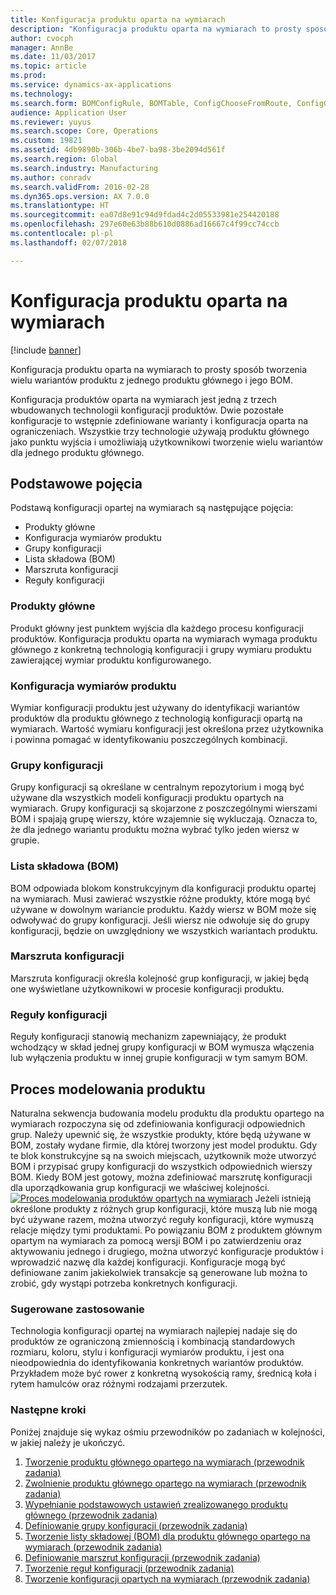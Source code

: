 ```yaml
---
title: Konfiguracja produktu oparta na wymiarach
description: "Konfiguracja produktu oparta na wymiarach to prosty sposób tworzenia wielu wariantów produktu z jednego produktu głównego i jego BOM."
author: cvocph
manager: AnnBe
ms.date: 11/03/2017
ms.topic: article
ms.prod: 
ms.service: dynamics-ax-applications
ms.technology: 
ms.search.form: BOMConfigRule, BOMTable, ConfigChooseFromRoute, ConfigGroup, ConfigHierarchy, EcoResDimensionBasedConfiguration
audience: Application User
ms.reviewer: yuyus
ms.search.scope: Core, Operations
ms.custom: 19821
ms.assetid: 4db9890b-306b-4be7-ba98-3be2094d561f
ms.search.region: Global
ms.search.industry: Manufacturing
ms.author: conradv
ms.search.validFrom: 2016-02-28
ms.dyn365.ops.version: AX 7.0.0
ms.translationtype: HT
ms.sourcegitcommit: ea07d8e91c94d9fdad4c2d05533981e254420188
ms.openlocfilehash: 297e60e63b88b610d0886ad16667c4f99cc74ccb
ms.contentlocale: pl-pl
ms.lasthandoff: 02/07/2018

---
```


# <a name="dimension-based-product-configuration"></a>Konfiguracja produktu oparta na wymiarach

[!include [banner](../includes/banner.md)]

Konfiguracja produktu oparta na wymiarach to prosty sposób tworzenia wielu wariantów produktu z jednego produktu głównego i jego BOM.

Konfiguracja produktów oparta na wymiarach jest jedną z trzech wbudowanych technologii konfiguracji produktów. Dwie pozostałe konfiguracje to wstępnie zdefiniowane warianty i konfiguracja oparta na ograniczeniach. Wszystkie trzy technologie używają produktu głównego jako punktu wyjścia i umożliwiają użytkownikowi tworzenie wielu wariantów dla jednego produktu głównego.

## <a name="key-concepts"></a>Podstawowe pojęcia
Podstawą konfiguracji opartej na wymiarach są następujące pojęcia:

-   Produkty główne
-   Konfiguracja wymiarów produktu
-   Grupy konfiguracji
-   Lista składowa (BOM)
-   Marszruta konfiguracji
-   Reguły konfiguracji

### <a name="product-masters"></a>Produkty główne

Produkt główny jest punktem wyjścia dla każdego procesu konfiguracji produktów. Konfiguracja produktu oparta na wymiarach wymaga produktu głównego z konkretną technologią konfiguracji i grupy wymiaru produktu zawierającej wymiar produktu konfigurowanego.

### <a name="configuration-product-dimension"></a>Konfiguracja wymiarów produktu

Wymiar konfiguracji produktu jest używany do identyfikacji wariantów produktów dla produktu głównego z technologią konfiguracji opartą na wymiarach. Wartość wymiaru konfiguracji jest określona przez użytkownika i powinna pomagać w identyfikowaniu poszczególnych kombinacji.

### <a name="configuration-groups"></a>Grupy konfiguracji

Grupy konfiguracji są określane w centralnym repozytorium i mogą być używane dla wszystkich modeli konfiguracji produktu opartych na wymiarach. Grupy konfiguracji są skojarzone z poszczególnymi wierszami BOM i spajają grupę wierszy, które wzajemnie się wykluczają. Oznacza to, że dla jednego wariantu produktu można wybrać tylko jeden wiersz w grupie.

### <a name="bill-of-materials-bom"></a>Lista składowa (BOM)

BOM odpowiada blokom konstrukcyjnym dla konfiguracji produktu opartej na wymiarach. Musi zawierać wszystkie różne produkty, które mogą być używane w dowolnym wariancie produktu. Każdy wiersz w BOM może się odwoływać do grupy konfiguracji. Jeśli wiersz nie odwołuje się do grupy konfiguracji, będzie on uwzględniony we wszystkich wariantach produktu.

### <a name="configuration-route"></a>Marszruta konfiguracji

Marszruta konfiguracji określa kolejność grup konfiguracji, w jakiej będą one wyświetlane użytkownikowi w procesie konfiguracji produktu.

### <a name="configuration-rules"></a>Reguły konfiguracji

Reguły konfiguracji stanowią mechanizm zapewniający, że produkt wchodzący w skład jednej grupy konfiguracji w BOM wymusza włączenia lub wyłączenia produktu w innej grupie konfiguracji w tym samym BOM.

## <a name="product-modeling-process"></a>Proces modelowania produktu
Naturalna sekwencja budowania modelu produktu dla produktu opartego na wymiarach rozpoczyna się od zdefiniowania konfiguracji odpowiednich grup. Należy upewnić się, że wszystkie produkty, które będą używane w BOM, zostały wydane firmie, dla której tworzony jest model produktu. Gdy te blok konstrukcyjne są na swoich miejscach, użytkownik może utworzyć BOM i przypisać grupy konfiguracji do wszystkich odpowiednich wierszy BOM. Kiedy BOM jest gotowy, można zdefiniować marszrutę konfiguracji dla uporządkowania grup konfiguracji we właściwej kolejności. [![Proces modelowania produktów opartych na wymiarach](./media/dimension-based-product-modeling-process-v1.png)](./media/dimension-based-product-modeling-process-v1.png) Jeżeli istnieją określone produkty z różnych grup konfiguracji, które muszą lub nie mogą być używane razem, można utworzyć reguły konfiguracji, które wymuszą relacje między tymi produktami. Po powiązaniu BOM z produktem głównym opartym na wymiarach za pomocą wersji BOM i po zatwierdzeniu oraz aktywowaniu jednego i drugiego, można utworzyć konfiguracje produktów i wprowadzić nazwę dla każdej konfiguracji. Konfiguracje mogą być definiowane zanim jakiekolwiek transakcje są generowane lub można to zrobić, gdy wystąpi potrzeba konkretnych konfiguracji.

### <a name="suggested-use"></a>Sugerowane zastosowanie

Technologia konfiguracji opartej na wymiarach najlepiej nadaje się do produktów ze ograniczoną zmiennością i kombinacją standardowych rozmiaru, koloru, stylu i konfiguracji wymiarów produktu, i jest ona nieodpowiednia do identyfikowania konkretnych wariantów produktów. Przykładem może być rower z konkretną wysokością ramy, średnicą koła i rytem hamulców oraz różnymi rodzajami przerzutek.

### <a name="next-step"></a>Następne kroki 

Poniżej znajduje się wykaz ośmiu przewodników po zadaniach w kolejności, w jakiej należy je ukończyć. 

1.  [Tworzenie produktu głównego opartego na wymiarach (przewodnik zadania)](tasks/create-dimension-based-product-master.md)
2.  [Zwolnienie produktu głównego opartego na wymiarach (przewodnik zadania)](tasks/release-dimension-based-product-master.md)
3.  [Wypełnianie podstawowych ustawień zrealizowanego produktu głównego (przewodnik zadania)](tasks/complete-basic-setup-released-product-master.md)
4.  [Definiowanie grupy konfiguracji (przewodnik zadania)](tasks/define-configuration-groups.md)
5.  [Tworzenie listy składowej (BOM) dla produktu głównego opartego na wymiarach (przewodnik zadania)](tasks/create-bill-materials-dimension-based-product-master.md)
6.  [Definiowanie marszrut konfiguracji (przewodnik zadania)](tasks/define-configuration-route.md)
7.  [Tworzenie reguł konfiguracji (przewodnik zadania)](tasks/create-configuration-rules.md)
8.  [Tworzenie konfiguracji opartych na wymiarach (przewodnik zadania)](tasks/create-dimension-based-configurations.md)


